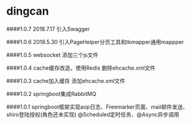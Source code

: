 # dingcan

####1.0.7 2018.7.17
引入Swagger

####1.0.6 2018.5.30
引入PageHelper分页工具和tkmapper通用mappper

####1.0.5
websocket 添加三个js文件

####1.0.4
cache缓存改造，使用Redis  删除ehcache.xml文件  

####1.0.3
cache加入缓存    添加ehcache.xml文件

####1.0.2
springboot集成RabbitMQ

####1.0.1
springboot框架实现aop日志、Freemarker页面、mail邮件发送、shiro登陆授权(角色还未实现)
@Scheduled定时任务、@Async异步调用